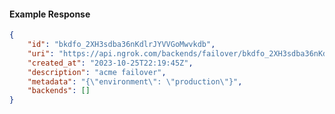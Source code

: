 <!-- Code generated for API Clients. DO NOT EDIT. -->

#### Example Response

```json
{
	"id": "bkdfo_2XH3sdba36nKdlrJYVVGoMwvkdb",
	"uri": "https://api.ngrok.com/backends/failover/bkdfo_2XH3sdba36nKdlrJYVVGoMwvkdb",
	"created_at": "2023-10-25T22:19:45Z",
	"description": "acme failover",
	"metadata": "{\"environment\": \"production\"}",
	"backends": []
}
```
